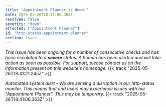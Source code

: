 ```yaml
---
title: "Appointment Planner is down!"
date: 2025-05-26T18:41:06.363Z
resolved: false
severity: "down"
affected: ["Appointment Planner"]
id: "http-status-appointment-planner"
section: issue
---
```


*This issue has been ongoing for a number of consecutive checks and has been escalated to a **severe** status. A human has been alerted and will take action as soon as possible. For support, please contact us on the information present on this website's homepage.* {{< track "2025-05-26T18:41:21.245Z" >}}

**Automated system alert* - We are sensing a disruption in our http-status monitor. This means that end users may experience issues with our "Appointment Planner". This may be temporary.* {{< track "2025-05-26T18:41:06.363Z" >}}
